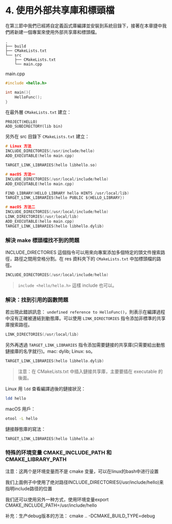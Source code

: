 # 4. 使用外部共享庫和標頭檔
在第三節中我們已經將自定義函式庫編譯並安裝到系統目錄下，接著在本章捷中我們將新建一個專案來使用外部共享庫和標頭檔。

```
.
├── build
├── CMakeLists.txt
└── src
    ├── CMakeLists.txt
    └── main.cpp
```

main.cpp

```cpp
#include <hello.h>

int main(){
	HelloFunc();
}
```

在最外層 `CMakeLists.txt` 建立：
```
PROJECT(HELLO)
ADD_SUBDIRECTORY(lib bin)
```

另外在 src 目錄下 `CMakeLists.txt` 建立：

```c
# Linux 方法
INCLUDE_DIRECTORIES(/usr/include/hello)
ADD_EXECUTABLE(hello main.cpp)

TARGET_LINK_LIBRARIES(hello libhello.so)
```

```c
# macOS 方法一
INCLUDE_DIRECTORIES(/usr/local/include/hello)
ADD_EXECUTABLE(hello main.cpp)

FIND_LIBRARY(HELLO_LIBRARY hello HINTS /usr/local/lib)
TARGET_LINK_LIBRARIES(hello PUBLIC ${HELLO_LIBRARY})
```

```c
# macOS 方法二
INCLUDE_DIRECTORIES(/usr/local/include/hello)
LINK_DIRECTORIES(/usr/local/lib)
ADD_EXECUTABLE(hello main.cpp)
TARGET_LINK_LIBRARIES(hello libhello.dylib)
```

### 解決 make 標頭檔找不到的問題
INCLUDE_DIRECTORIES 這個指令可以用來向專案添加多個特定的頭文件搜索路徑，路徑之間用空格分割。在 res 資料夾下的 `CMakeLists.txt` 中加標頭檔的路徑。

```c
INCLUDE_DIRECTORIES(/usr/local/include/hello)
```

> `include <hello/hello.h>`  這樣 include 也可以。

### 解決：找到引用的函數問題

若出現此錯誤訊息： `undefined reference to HelloFunc()`，則表示在編譯過程中沒有正確被連結到動態庫。可以使用 `LINK_DIRECTORIES` 指令添加非標準的共享庫搜索路徑。
 
```c
LINK_DIRECTORIES(/usr/local/lib)
```

另外再透過 `TARGET_LINK_LIBRARIES` 指令添加需要鏈接的共享庫(只需要給出動態鏈接庫的名字就行)。mac: dylib; Linux: so。

```c
TARGET_LINK_LIBRARIES(hello libhello.dylib)
```

> 注意：在 CMakeLists.txt 中插入鏈接共享庫，主要要插在 executable 的後面。

Linux 用 `ldd` 查看編譯過後的鏈接狀況：

```sh
ldd hello
```

macOS 用戶：
```sh
otool -L hello
```


鏈接靜態庫的寫法：
```c
TARGET_LINK_LIBRARIES(hello libhello.a)
```

### 特殊的环境变量 CMAKE_INCLUDE_PATH 和 CMAKE_LIBRARY_PATH

注意：这两个是环境变量而不是 cmake 变量，可以在linux的bash中进行设置

我们上面例子中使用了绝对路径INCLUDE_DIRECTORIES(/usr/include/hello)来指明include路径的位置

我们还可以使用另外一种方式，使用环境变量export CMAKE_INCLUDE_PATH=/usr/include/hello

补充：生产debug版本的方法：
cmake .. -DCMAKE_BUILD_TYPE=debug


